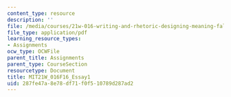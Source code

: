 ```yaml
---
content_type: resource
description: ''
file: /media/courses/21w-016-writing-and-rhetoric-designing-meaning-fall-2016/287fe47a8e78df71f0f510789d287ad2_MIT21W_016F16_Essay1.pdf
file_type: application/pdf
learning_resource_types:
- Assignments
ocw_type: OCWFile
parent_title: Assignments
parent_type: CourseSection
resourcetype: Document
title: MIT21W_016F16_Essay1
uid: 287fe47a-8e78-df71-f0f5-10789d287ad2
---
```

